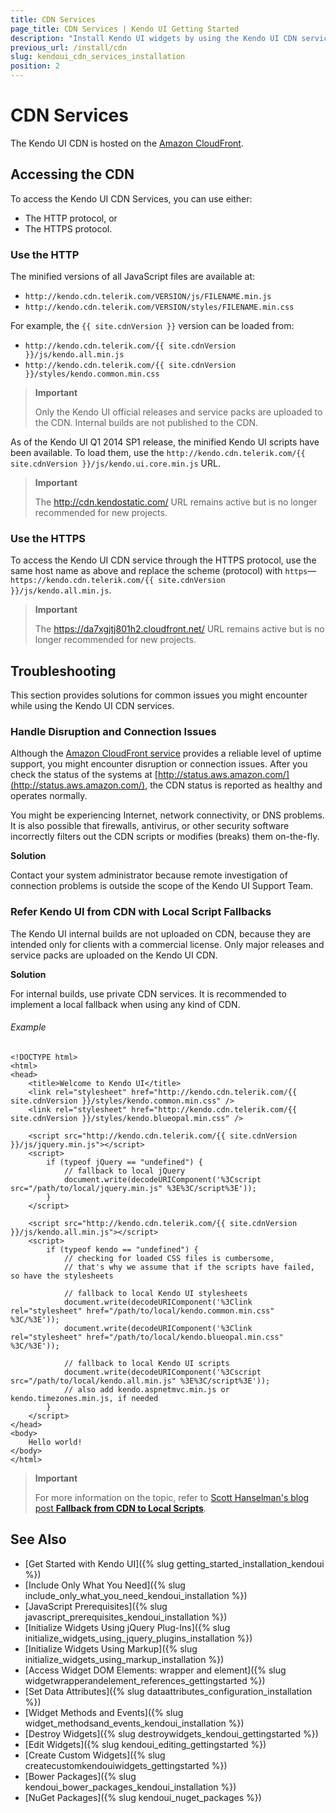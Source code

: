 ```yaml
---
title: CDN Services
page_title: CDN Services | Kendo UI Getting Started
description: "Install Kendo UI widgets by using the Kendo UI CDN services."
previous_url: /install/cdn
slug: kendoui_cdn_services_installation
position: 2
---
```


# CDN Services

The Kendo UI CDN is hosted on the [Amazon CloudFront](https://aws.amazon.com/cloudfront/).

## Accessing the CDN

To access the Kendo UI CDN Services, you can use either:
* The HTTP protocol, or
* The HTTPS protocol.

### Use the HTTP

The minified versions of all JavaScript files are available at:
* `http://kendo.cdn.telerik.com/VERSION/js/FILENAME.min.js`
* `http://kendo.cdn.telerik.com/VERSION/styles/FILENAME.min.css`

For example, the `{{ site.cdnVersion }}` version can be loaded from:  
* `http://kendo.cdn.telerik.com/{{ site.cdnVersion }}/js/kendo.all.min.js`
* `http://kendo.cdn.telerik.com/{{ site.cdnVersion }}/styles/kendo.common.min.css`

> **Important**
>
> Only the Kendo UI official releases and service packs are uploaded to the CDN. Internal builds are not published to the CDN.

As of the Kendo UI Q1 2014 SP1 release, the minified Kendo UI scripts have been available. To load them, use the `http://kendo.cdn.telerik.com/{{ site.cdnVersion }}/js/kendo.ui.core.min.js` URL.

> **Important**
>
> The http://cdn.kendostatic.com/ URL remains active but is no longer recommended for new projects.

### Use the HTTPS

To access the Kendo UI CDN service through the HTTPS protocol, use the same host name as above and replace the scheme (protocol) with `https`&mdash;`https://kendo.cdn.telerik.com/{{ site.cdnVersion }}/js/kendo.all.min.js`.

> **Important**
>
> The https://da7xgjtj801h2.cloudfront.net/ URL remains active but is no longer recommended for new projects.

## Troubleshooting

This section provides solutions for common issues you might encounter while using the Kendo UI CDN services.

### Handle Disruption and Connection Issues

Although the [Amazon CloudFront service](https://aws.amazon.com/cloudfront/) provides a reliable level of uptime support, you might encounter disruption or connection issues. After you check the status of the systems at [http://status.aws.amazon.com/](http://status.aws.amazon.com/), the CDN status is reported as healthy and operates normally.

You might be experiencing Internet, network connectivity, or DNS problems. It is also possible that firewalls, antivirus, or other security software incorrectly filters out the CDN scripts or modifies (breaks) them on-the-fly.

**Solution**

Contact your system administrator because remote investigation of connection problems is outside the scope of the Kendo UI Support Team.

### Refer Kendo UI from CDN with Local Script Fallbacks

The Kendo UI internal builds are not uploaded on CDN, because they are intended only for clients with a commercial license. Only major releases and service packs are uploaded on the Kendo UI CDN.

**Solution**

For internal builds, use private CDN services. It is recommended to implement a local fallback when using any kind of CDN.

###### Example

    <!DOCTYPE html>
    <html>
    <head>
        <title>Welcome to Kendo UI</title>
        <link rel="stylesheet" href="http://kendo.cdn.telerik.com/{{ site.cdnVersion }}/styles/kendo.common.min.css" />
        <link rel="stylesheet" href="http://kendo.cdn.telerik.com/{{ site.cdnVersion }}/styles/kendo.blueopal.min.css" />

        <script src="http://kendo.cdn.telerik.com/{{ site.cdnVersion }}/js/jquery.min.js"></script>
        <script>
            if (typeof jQuery == "undefined") {
                // fallback to local jQuery
                document.write(decodeURIComponent('%3Cscript src="/path/to/local/jquery.min.js" %3E%3C/script%3E'));
            }
        </script>

        <script src="http://kendo.cdn.telerik.com/{{ site.cdnVersion }}/js/kendo.all.min.js"></script>
        <script>
            if (typeof kendo == "undefined") {
                // checking for loaded CSS files is cumbersome,
                // that's why we assume that if the scripts have failed, so have the stylesheets

                // fallback to local Kendo UI stylesheets
                document.write(decodeURIComponent('%3Clink rel="stylesheet" href="/path/to/local/kendo.common.min.css" %3C/%3E'));
                document.write(decodeURIComponent('%3Clink rel="stylesheet" href="/path/to/local/kendo.blueopal.min.css" %3C/%3E'));

                // fallback to local Kendo UI scripts
                document.write(decodeURIComponent('%3Cscript src="/path/to/local/kendo.all.min.js" %3E%3C/script%3E'));
                // also add kendo.aspnetmvc.min.js or kendo.timezones.min.js, if needed
            }
        </script>
    </head>
    <body>
        Hello world!
    </body>
    </html>

> **Important**
>
> For more information on the topic, refer to [Scott Hanselman's blog post **Fallback from CDN to Local Scripts**](http://www.hanselman.com/blog/CDNsFailButYourScriptsDontHaveToFallbackFromCDNToLocalJQuery.aspx).

## See Also

* [Get Started with Kendo UI]({% slug getting_started_installation_kendoui %})
* [Include Only What You Need]({% slug include_only_what_you_need_kendoui_installation %})
* [JavaScript Prerequisites]({% slug javascript_prerequisites_kendoui_installation %})
* [Initialize Widgets Using jQuery Plug-Ins]({% slug initialize_widgets_using_jquery_plugins_installation %})
* [Initialize Widgets Using Markup]({% slug initialize_widgets_using_markup_installation %})
* [Access Widget DOM Elements: wrapper and element]({% slug widgetwrapperandelement_references_gettingstarted %})
* [Set Data Attributes]({% slug dataattributes_configuration_installation %})
* [Widget Methods and Events]({% slug widget_methodsand_events_kendoui_installation %})
* [Destroy Widgets]({% slug destroywidgets_kendoui_gettingstarted %})
* [Edit Widgets]({% slug kendoui_editing_gettingstarted %})
* [Create Custom Widgets]({% slug createcustomkendouiwidgets_gettingstarted %})
* [Bower Packages]({% slug kendoui_bower_packages_kendoui_installation %})
* [NuGet Packages]({% slug kendoui_nuget_packages %})
